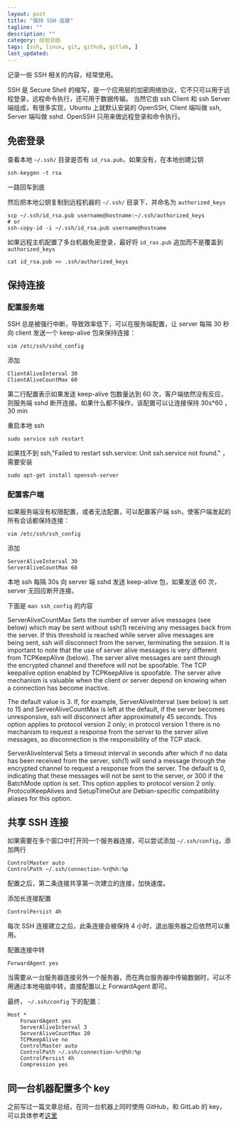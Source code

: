 ```yaml
---
layout: post
title: "保持 SSH 连接"
tagline: ""
description: ""
category: 经验总结
tags: [ssh, linux, git, github, gitlab, ]
last_updated:
---
```


记录一些 SSH 相关的内容，经常使用。

SSH 是 Secure Shell 的缩写，是一个应用层的加密网络协议，它不只可以用于远程登录，远程命令执行，还可用于数据传输。
当然它由 ssh Client 和 ssh Server 端组成，有很多实现，Ubuntu 上就默认安装的 OpenSSH, Client 端叫做 ssh, Server 端叫做 sshd.   OpenSSH 只用来做远程登录和命令执行。

## 免密登录
查看本地 `~/.ssh/` 目录是否有 `id_rsa.pub`，如果没有，在本地创建公钥

	ssh-keygen -t rsa

一路回车到底

然后把本地公钥复制到远程机器的 `~/.ssh/` 目录下，并命名为 `authorized_keys`

	scp ~/.ssh/id_rsa.pub username@hostname:~/.ssh/authorized_keys
	# or
	ssh-copy-id -i ~/.ssh/id_rsa.pub username@hostname

如果远程主机配置了多台机器免密登录，最好将 `id_ras.pub` 追加而不是覆盖到 `authorized_keys`

	cat id_rsa.pub >> .ssh/authorized_keys

## 保持连接

### 配置服务端
SSH 总是被强行中断，导致效率低下，可以在服务端配置，让 server 每隔 30 秒向 client 发送一个 keep-alive 包来保持连接：

	vim /etc/ssh/sshd_config

添加

	ClientAliveInterval 30
	ClientAliveCountMax 60

第二行配置表示如果发送 keep-alive 包数量达到 60 次，客户端依然没有反应，则服务端 sshd 断开连接。如果什么都不操作，该配置可以让连接保持 30s*60 ， 30 min

重启本地 ssh

	sudo service ssh restart

如果找不到 ssh,"Failed to restart ssh.service: Unit ssh.service not found." ，需要安装

	sudo apt-get install openssh-server


### 配置客户端
如果服务端没有权限配置，或者无法配置，可以配置客户端 ssh，使客户端发起的所有会话都保持连接：

	vim /etc/ssh/ssh_config

添加

	ServerAliveInterval 30
	ServerAliveCountMax 60

本地 ssh 每隔 30s 向 server 端 sshd 发送 keep-alive 包，如果发送 60 次，server 无回应断开连接。

下面是 `man ssh_config` 的内容

ServerAliveCountMax
Sets the number of server alive messages (see below) which may be sent without ssh(1) receiving any messages back from the server. If this threshold is reached while server alive messages are being sent, ssh will disconnect from the server, terminating the session. It is important to note that the use of server alive messages is very different from TCPKeepAlive (below). The server alive messages are sent through the encrypted channel and therefore will not be spoofable. The TCP keepalive option enabled by TCPKeepAlive is spoofable. The server alive mechanism is valuable when the client or server depend on knowing when a connection has become inactive.

The default value is 3. If, for example, ServerAliveInterval (see below) is set to 15 and ServerAliveCountMax is left at the default, if the server becomes unresponsive, ssh will disconnect after approximately 45 seconds. This option applies to protocol version 2 only; in protocol version 1 there is no mechanism to request a response from the server to the server alive messages, so disconnection is the responsibility of the TCP stack.

ServerAliveInterval
Sets a timeout interval in seconds after which if no data has been received from the server, ssh(1) will send a message through the encrypted channel to request a response from the server. The default is 0, indicating that these messages will not be sent to the server, or 300 if the BatchMode option is set. This option applies to protocol version 2 only. ProtocolKeepAlives and SetupTimeOut are Debian-specific compatibility aliases for this option.

## 共享 SSH 连接
如果需要在多个窗口中打开同一个服务器连接，可以尝试添加 `~/.ssh/config`，添加两行

    ControlMaster auto
    ControlPath ~/.ssh/connection-%r@%h:%p

配置之后，第二条连接共享第一次建立的连接，加快速度。

添加长连接配置

	ControlPersist 4h

每次 SSH 连接建立之后，此条连接会被保持 4 小时，退出服务器之后依然可以重用。

配置连接中转

    ForwardAgent yes

当需要从一台服务器连接另外一个服务器，而在两台服务器中传输数据时，可以不用通过本地电脑中转，直接配置以上 ForwardAgent 即可。

最终， `~/.ssh/config` 下的配置：

	Host *
		ForwardAgent yes
		ServerAliveInterval 3
		ServerAliveCountMax 20
		TCPKeepAlive no
		ControlMaster auto
		ControlPath ~/.ssh/connection-%r@%h:%p
		ControlPersist 4h
		Compression yes

## 同一台机器配置多个 key

之前写过一篇文章总结，在同一台机器上同时使用 GitHub，和 GitLab 的 key，可以具体参考[这里](/post/2015/08/git-with-multi-ssh-key.html)


